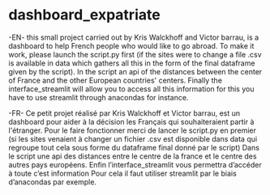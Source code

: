 # dashboard_expatriate
-EN-
this small project carried out by Kris Walckhoff and Victor barrau,
is a dashboard to help French people who would like to go abroad. 
To make it work, please launch the script.py first (if the sites were to change a file .csv is available in data which gathers all this in the form of the final dataframe given by the script). 
In the script an api of the distances between the center of France and the other European countries' centers.
Finally the interface_streamlit will allow you to access all this information for this you have to use streamlit through anacondas for instance.



-FR-
Ce petit projet réalisé par Kris Walckhoff et Victor barrau, est un dashboard pour aider à la décision les Français qui souhaiteraient partir à l'étranger.
Pour le faire fonctionner merci de lancer le script.py en premier (si les sites venaient à changer un  fichier .csv est disponible dans data qui regroupe tout cela sous forme du dataframe final donné par le script)
Dans le script une api des distances entre le centre de la france et le centre des autres pays européens.
Enfin l’interface_streamlit vous permettra d’accéder à toute c’est information 
Pour cela il faut utiliser streamlit par le biais d’anacondas par exemple.